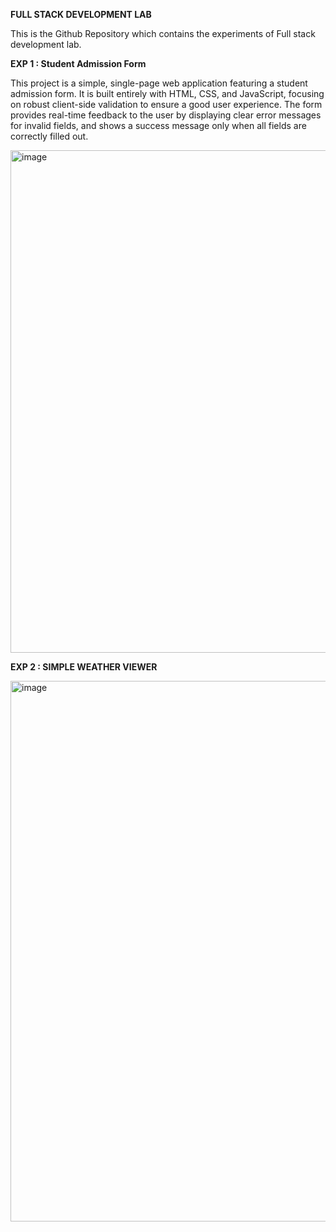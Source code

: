 **FULL STACK DEVELOPMENT LAB**


This is the Github Repository which contains the experiments of Full stack development lab.


**EXP 1 : Student Admission Form**

This project is a simple, single-page web application featuring a student admission form. It is built entirely with HTML, CSS, and JavaScript, focusing on robust client-side validation to ensure a good user experience.
The form provides real-time feedback to the user by displaying clear error messages for invalid fields, and shows a success message only when all fields are correctly filled out.

<img width="832" height="804" alt="image" src="https://github.com/user-attachments/assets/9c029ce6-cbd3-4dde-aa64-ac9220bfc175" />



**EXP 2 : SIMPLE WEATHER VIEWER**

<img width="1012" height="865" alt="image" src="https://github.com/user-attachments/assets/af439381-2e90-4924-9866-44bc7155f45b" />



